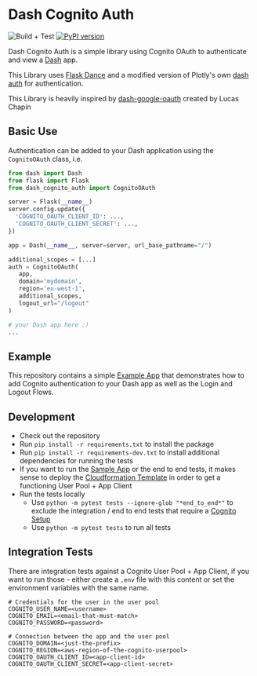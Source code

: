 # Dash Cognito Auth

![Build + Test](https://github.com/fspijkerman/dash-cognito-auth/actions/workflows/build.yml/badge.svg) [![PyPI version](https://badge.fury.io/py/dash-cognito-auth.svg)](https://pypi.org/project/dash-cognito-auth/)

Dash Cognito Auth is a simple library using Cognito OAuth to authenticate and
view a [Dash](https://dash.plot.ly/) app.

This Library uses [Flask Dance](https://github.com/singingwolfboy/flask-dance)
and a modified version of Plotly's own [dash auth](https://github.com/plotly/dash-auth)
for authentication.

This Library is heavily inspired by [dash-google-oauth](https://github.com/lchapo/dash-google-auth) created by Lucas Chapin

## Basic Use

Authentication can be added to your Dash application using the `CognitoOAuth`
class, i.e.

```python
from dash import Dash
from flask import Flask
from dash_cognito_auth import CognitoOAuth

server = Flask(__name__)
server.config.update({
  'COGNITO_OAUTH_CLIENT_ID': ...,
  'COGNITO_OAUTH_CLIENT_SECRET': ...,
})

app = Dash(__name__, server=server, url_base_pathname="/")

additional_scopes = [...]
auth = CognitoOAuth(
   app,
   domain='mydomain',
   region='eu-west-1',
   additional_scopes,
   logout_url="/logout"
)

# your Dash app here :)
...
```

## Example

This repository contains a simple [Example App](example/) that demonstrates how to add Cognito authentication to your Dash app as well as the Login and Logout Flows.

## Development

- Check out the repository
- Run `pip install -r requirements.txt` to install the package
- Run `pip install -r requirements-dev.txt` to install additional dependencies for running the tests
- If you want to run the [Sample App](example/) or the end to end tests, it makes sense to deploy the [Cloudformation Template](example/aws_resources.yaml) in order to get a functioning User Pool + App Client
- Run the tests locally
   - Use `python -m pytest tests --ignore-glob "*end_to_end*"` to exclude the integration / end to end tests that require a [Cognito Setup](#integration-tests)
   - Use `python -m pytest tests` to run all tests


## Integration Tests

There are integration tests against a Cognito User Pool + App Client, if you want to run those - either create a `.env` file with this content or set the environment variables with the same name.

```shell
# Credentials for the user in the user pool
COGNITO_USER_NAME=<username>
COGNITO_EMAIL=<email-that-must-match>
COGNITO_PASSWORD=<password>

# Connection between the app and the user pool
COGNITO_DOMAIN=<just-the-prefix>
COGNITO_REGION=<aws-region-of-the-cognito-userpool>
COGNITO_OAUTH_CLIENT_ID=<app-client-id>
COGNITO_OAUTH_CLIENT_SECRET=<app-client-secret>
```